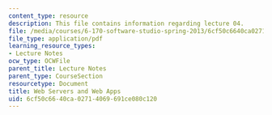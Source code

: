 ```yaml
---
content_type: resource
description: This file contains information regarding lecture 04.
file: /media/courses/6-170-software-studio-spring-2013/6cf50c6640ca02714069691ce080c120_MIT6_170S13_04-web-srvrs.pdf
file_type: application/pdf
learning_resource_types:
- Lecture Notes
ocw_type: OCWFile
parent_title: Lecture Notes
parent_type: CourseSection
resourcetype: Document
title: Web Servers and Web Apps
uid: 6cf50c66-40ca-0271-4069-691ce080c120
---
```

